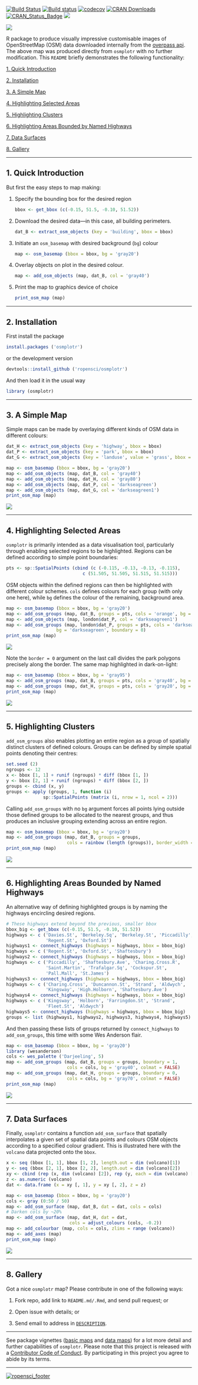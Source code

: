 <!-- README.md is generated from README.Rmd. Please edit that file -->

[![Build
Status](https://travis-ci.org/ropensci/osmplotr.svg?branch=master)](https://travis-ci.org/ropensci/osmplotr)
[![Build
status](https://ci.appveyor.com/api/projects/status/github/ropensci/osmplotr?svg=true)](https://ci.appveyor.com/project/ropensci/osmplotr)
[![codecov](https://codecov.io/gh/ropensci/osmplotr/branch/master/graph/badge.svg)](https://codecov.io/gh/ropensci/osmplotr)
[![CRAN
Downloads](http://cranlogs.r-pkg.org/badges/grand-total/osmplotr?color=orange)](http://cran.r-project.org/package=osmplotr)
[![CRAN\_Status\_Badge](http://www.r-pkg.org/badges/version/osmplotr)](http://cran.r-project.org/package=osmplotr)
[![](https://badges.ropensci.org/27_status.svg)](https://github.com/ropensci/onboarding/issues/27)

![](./man/figures/map1.png)

R package to produce visually impressive customisable images of
OpenStreetMap (OSM) data downloaded internally from the [overpass
api](http://overpass-api.de/). The above map was produced directly from
`osmplotr` with no further modification. This `README` briefly
demonstrates the following functionality:

[1. Quick Introduction](#1%20intro)

[2. Installation](#2%20installation)

[3. A Simple Map](#3%20simple%20map)

[4. Highlighting Selected Areas](#4%20highlighting%20areas)

[5. Highlighting Clusters](#5%20highlighting%20clusters)

[6. Highlighting Areas Bounded by Named
Highways](#6%20highlighting%20with%20highways)

[7. Data Surfaces](#7%20data%20surfaces)

[8. Gallery](#8%20gallery)

------------------------------------------------------------------------

<a name="1 intro"></a>1. Quick Introduction
-------------------------------------------

But first the easy steps to map making:

1.  Specify the bounding box for the desired region

    ``` r
    bbox <- get_bbox (c(-0.15, 51.5, -0.10, 51.52))
    ```

2.  Download the desired data—in this case, all building perimeters.

    ``` r
    dat_B <- extract_osm_objects (key = 'building', bbox = bbox)
    ```

3.  Initiate an `osm_basemap` with desired background (`bg`) colour

    ``` r
    map <- osm_basemap (bbox = bbox, bg = 'gray20')
    ```

4.  Overlay objects on plot in the desired colour.

    ``` r
    map <- add_osm_objects (map, dat_B, col = 'gray40')
    ```

5.  Print the map to graphics device of choice

    ``` r
    print_osm_map (map)
    ```

------------------------------------------------------------------------

<a name="2 installation"></a>2. Installation
--------------------------------------------

First install the package

``` r
install.packages ('osmplotr')
```

or the development version

``` r
devtools::install_github ('ropensci/osmplotr')
```

And then load it in the usual way

``` r
library (osmplotr)
```

------------------------------------------------------------------------

<a name="3 simple map"></a>3. A Simple Map
------------------------------------------

Simple maps can be made by overlaying different kinds of OSM data in
different colours:

``` r
dat_H <- extract_osm_objects (key = 'highway', bbox = bbox)
dat_P <- extract_osm_objects (key = 'park', bbox = bbox)
dat_G <- extract_osm_objects (key = 'landuse', value = 'grass', bbox = bbox)
```

``` r
map <- osm_basemap (bbox = bbox, bg = 'gray20')
map <- add_osm_objects (map, dat_B, col = 'gray40')
map <- add_osm_objects (map, dat_H, col = 'gray80')
map <- add_osm_objects (map, dat_P, col = 'darkseagreen')
map <- add_osm_objects (map, dat_G, col = 'darkseagreen1')
print_osm_map (map)
```

![](./man/figures/map2.png)

------------------------------------------------------------------------

<a name="4 highlighting areas"></a>4. Highlighting Selected Areas
-----------------------------------------------------------------

`osmplotr` is primarily intended as a data visualisation tool,
particularly through enabling selected regions to be highlighted.
Regions can be defined according to simple point boundaries:

``` r
pts <- sp::SpatialPoints (cbind (c (-0.115, -0.13, -0.13, -0.115),
                             c (51.505, 51.505, 51.515, 51.515)))
```

OSM objects within the defined regions can then be highlighted with
different colour schemes. `cols` defines colours for each group (with
only one here), while `bg` defines the colour of the remaining,
background area.

``` r
map <- osm_basemap (bbox = bbox, bg = 'gray20')
map <- add_osm_groups (map, dat_B, groups = pts, cols = 'orange', bg = 'gray40')
map <- add_osm_objects (map, london$dat_P, col = 'darkseagreen1')
map <- add_osm_groups (map, london$dat_P, groups = pts, cols = 'darkseagreen1',
                   bg = 'darkseagreen', boundary = 0)
print_osm_map (map)
```

![](./man/figures/map3.png)

Note the `border = 0` argument on the last call divides the park
polygons precisely along the border. The same map highlighted in
dark-on-light:

``` r
map <- osm_basemap (bbox = bbox, bg = 'gray95')
map <- add_osm_groups (map, dat_B, groups = pts, cols = 'gray40', bg = 'gray85')
map <- add_osm_groups (map, dat_H, groups = pts, cols = 'gray20', bg = 'gray70')
print_osm_map (map)
```

![](./man/figures/map4.png)

------------------------------------------------------------------------

<a name="5 highlighting clusters"></a>5. Highlighting Clusters
--------------------------------------------------------------

`add_osm_groups` also enables plotting an entire region as a group of
spatially distinct clusters of defined colours. Groups can be defined by
simple spatial points denoting their centres:

``` r
set.seed (2)
ngroups <- 12
x <- bbox [1, 1] + runif (ngroups) * diff (bbox [1, ])
y <- bbox [2, 1] + runif (ngroups) * diff (bbox [2, ])
groups <- cbind (x, y)
groups <- apply (groups, 1, function (i)
              sp::SpatialPoints (matrix (i, nrow = 1, ncol = 2)))
```

Calling `add_osm_groups` with no `bg` argument forces all points lying
outside those defined groups to be allocated to the nearest groups, and
thus produces an inclusive grouping extending across an entire region.

``` r
map <- osm_basemap (bbox = bbox, bg = 'gray20')
map <- add_osm_groups (map, dat_B, groups = groups,
                       cols = rainbow (length (groups)), border_width = 2)
print_osm_map (map)
```

![](./man/figures/map5.png)

------------------------------------------------------------------------

<a name="6 highlighting with highways"></a>6. Highlighting Areas Bounded by Named Highways
------------------------------------------------------------------------------------------

An alternative way of defining highlighted groups is by naming the
highways encircling desired regions.

``` r
# These highways extend beyond the previous, smaller bbox
bbox_big <- get_bbox (c(-0.15, 51.5, -0.10, 51.52))
highways <- c ('Davies.St', 'Berkeley.Sq', 'Berkeley.St', 'Piccadilly',
               'Regent.St', 'Oxford.St')
highways1 <- connect_highways (highways = highways, bbox = bbox_big)
highways <- c ('Regent.St', 'Oxford.St', 'Shaftesbury')
highways2 <- connect_highways (highways = highways, bbox = bbox_big)
highways <- c ('Piccadilly', 'Shaftesbury.Ave', 'Charing.Cross.R',
               'Saint.Martin', 'Trafalgar.Sq', 'Cockspur.St',
               'Pall.Mall', 'St.James')
highways3 <- connect_highways (highways = highways, bbox = bbox_big)
highways <- c ('Charing.Cross', 'Duncannon.St', 'Strand', 'Aldwych',
               'Kingsway', 'High.Holborn', 'Shaftesbury.Ave')
highways4 <- connect_highways (highways = highways, bbox = bbox_big)
highways <- c ('Kingsway', 'Holborn', 'Farringdon.St', 'Strand',
               'Fleet.St', 'Aldwych')
highways5 <- connect_highways (highways = highways, bbox = bbox_big)
groups <- list (highways1, highways2, highways3, highways4, highways5)
```

And then passing these lists of groups returned by `connect_highways` to
`add_osm_groups`, this time with some Wes Anderson flair.

``` r
map <- osm_basemap (bbox = bbox, bg = 'gray20')
library (wesanderson)
cols <- wes_palette ('Darjeeling', 5)
map <- add_osm_groups (map, dat_B, groups = groups, boundary = 1,
                       cols = cols, bg = 'gray40', colmat = FALSE)
map <- add_osm_groups (map, dat_H, groups = groups, boundary = 0,
                       cols = cols, bg = 'gray70', colmat = FALSE)
print_osm_map (map)
```

![](./man/figures/map6.png)

------------------------------------------------------------------------

<a name="7 data surfaces"></a>7. Data Surfaces
----------------------------------------------

Finally, `osmplotr` contains a function `add_osm_surface` that spatially
interpolates a given set of spatial data points and colours OSM objects
according to a specified colour gradient. This is illustrated here with
the `volcano` data projected onto the `bbox`.

``` r
x <- seq (bbox [1, 1], bbox [1, 2], length.out = dim (volcano)[1])
y <- seq (bbox [2, 1], bbox [2, 2], length.out = dim (volcano)[2])
xy <- cbind (rep (x, dim (volcano) [2]), rep (y, each = dim (volcano) [1]))
z <- as.numeric (volcano)
dat <- data.frame (x = xy [, 1], y = xy [, 2], z = z)
```

``` r
map <- osm_basemap (bbox = bbox, bg = 'gray20')
cols <- gray (0:50 / 50)
map <- add_osm_surface (map, dat_B, dat = dat, cols = cols)
# Darken cols by ~20%
map <- add_osm_surface (map, dat_H, dat = dat,
                        cols = adjust_colours (cols, -0.2))
map <- add_colourbar (map, cols = cols, zlims = range (volcano))
map <- add_axes (map)
print_osm_map (map)
```

![](./man/figures/map7.png)

------------------------------------------------------------------------

<a name="8 gallery"></a>8. Gallery
----------------------------------

Got a nice `osmplotr` map? Please contribute in one of the following
ways:

1.  Fork repo, add link to `README.md/.Rmd`, and send pull request; or

2.  Open issue with details; or

3.  Send email to address in
    [`DESCRIPTION`](https://github.com/ropensci/osmplotr/blob/master/DESCRIPTION).

------------------------------------------------------------------------

See package vignettes ([basic
maps](https://ropensci.github.io/osmplotr/articles/basic-maps.html) and
[data
maps](https://ropensci.github.io/osmplotr/articles/data-maps.html)) for
a lot more detail and further capabilities of `osmplotr`. Please note
that this project is released with a [Contributor Code of
Conduct](CODE_OF_CONDUCT.md). By participating in this project you agree
to abide by its terms.

------------------------------------------------------------------------

[![ropensci\_footer](http://ropensci.org/public_images/github_footer.png)](http://ropensci.org)
